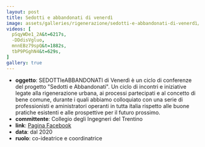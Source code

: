 ```yaml
---
layout: post
title: Sedotti e abbandonati di venerdì
image: assets/galleries/rigenerazione/sedotti-e-abbandonati-di-venerdì/01.jpeg
videos: [
  pSqyWDe1_2A&t=6217s,
  -DDdisVgluo,
  mnnEBz79spQ&t=1882s,
  tbP9PGghN4&t=629s,
]
gallery: true
---
```


- **oggetto**: SEDOTTIeABBANDONATI di Venerdì è un ciclo di conferenze del progetto "Sedotti e Abbandonati". Un ciclo di incontri e iniziative legate alla rigenerazione urbana, ai processi partecipati e al concetto di bene comune, durante i quali abbiamo colloquiato con una serie di professionisti e aministratori operanti in tutta italia rispetto alle buone pratiche esistenti e alle prospettive per il futuro prossimo.
- **committente**: Collegio degli Ingegneri del Trentino
- **link**: [Pagina Facebook](https://www.facebook.com/SEDOTTIeABBANDONATI)
- **data**: dal 2020
- **ruolo**: co-ideatrice e coordinatrice
